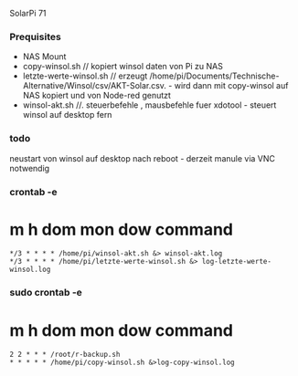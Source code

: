SolarPi 71

### Prequisites

* NAS Mount
* copy-winsol.sh  // kopiert winsol daten von Pi zu NAS
* letzte-werte-winsol.sh  // erzeugt /home/pi/Documents/Technische-Alternative/Winsol/csv/AKT-Solar.csv.  - wird dann mit copy-winsol auf NAS kopiert und von Node-red genutzt
* winsol-akt.sh //. steuerbefehle , mausbefehle fuer xdotool - steuert winsol auf desktop fern



### todo
 neustart von winsol auf desktop nach reboot - derzeit manule via VNC notwendig
 



### crontab -e

# m h  dom mon dow   command


    */3 * * * * /home/pi/winsol-akt.sh &> winsol-akt.log
    */3 * * * * /home/pi/letzte-werte-winsol.sh &> log-letzte-werte-winsol.log

### sudo crontab -e


# m h  dom mon dow   command
    2 2 * * * /root/r-backup.sh
    * * * * * /home/pi/copy-winsol.sh &>log-copy-winsol.log
    
    
